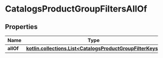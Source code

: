 
# CatalogsProductGroupFiltersAllOf

## Properties
| Name | Type | Description | Notes |
| ------------ | ------------- | ------------- | ------------- |
| **allOf** | [**kotlin.collections.List&lt;CatalogsProductGroupFilterKeys&gt;**](CatalogsProductGroupFilterKeys.md) |  |  |



